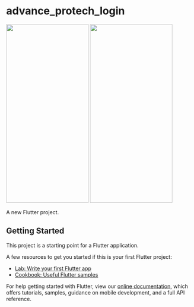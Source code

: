 # advance_protech_login


<img src="/advance_protech_login/assets/images/ss3.PNG?raw=true" width="222" height="480"> <img src="/advance_protech_login/assets/images/ss2.PNG?raw=true" width="222" height="480">

A new Flutter project.

## Getting Started

This project is a starting point for a Flutter application.

A few resources to get you started if this is your first Flutter project:

- [Lab: Write your first Flutter app](https://flutter.dev/docs/get-started/codelab)
- [Cookbook: Useful Flutter samples](https://flutter.dev/docs/cookbook)

For help getting started with Flutter, view our
[online documentation](https://flutter.dev/docs), which offers tutorials,
samples, guidance on mobile development, and a full API reference.